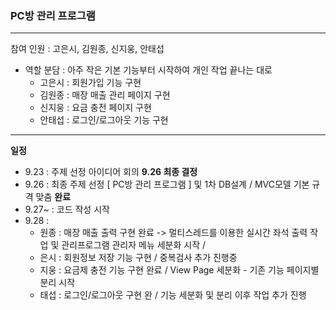 ### PC방 관리 프로그램

***

참여 인원 : 고은시, 김원종, 신지웅, 안태섭


* 역할 분담 : 아주 작은 기본 기능부터 시작하여 개인 작업 끝나는 대로 
    * 고은시 : 회원가입 기능 구현
    * 김원종 : 매장 매출 관리 페이지 구현
    * 신지웅 : 요금 충전 페이지 구현
    * 안태섭 : 로그인/로그아웃 기능 구현

***

__일정__ 
* 9.23 : 주제 선정 아이디어 회의 __9.26 최종 결정__
* 9.26 : 최종 주제 선정 [ PC방 관리 프로그램 ] 및 1차 DB설계 / MVC모델 기본 규격 맞춤 __완료__
* 9.27~ : 코드 작성 시작
* 9.28 : 
  * 원종 : 매장 매출 출력 구현 완료  -> 멀티스레드를 이용한 실시간 좌석 출력 작업 및 관리프로그램 관리자 메뉴 세분화 시작 / 
  * 은시 : 회원정보 저장 기능 구현 / 중복검사 추가 진행중
  * 지웅 : 요금제 충전 기능 구현 완료 / View Page 세분화 - 기존 기능 페이지별 분리 시작
  * 태섭 : 로그인/로그아웃 구현 완 / 기능 세분화 및 분리 이후 작업 추가 진행
